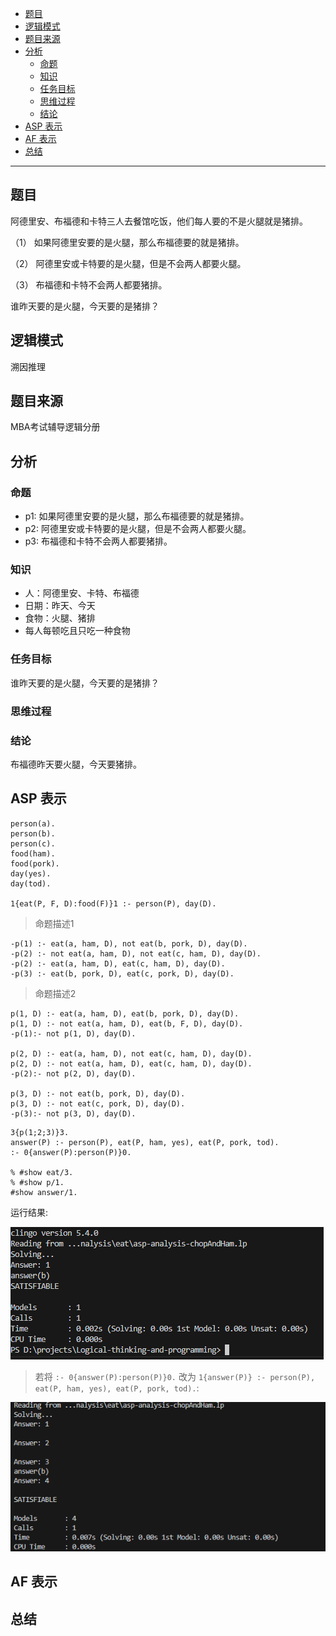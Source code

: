 - [题目](#题目)
- [逻辑模式](#逻辑模式)
- [题目来源](#题目来源)
- [分析](#分析)
  - [命题](#命题)
  - [知识](#知识)
  - [任务目标](#任务目标)
  - [思维过程](#思维过程)
  - [结论](#结论)
- [ASP 表示](#asp-表示)
- [AF 表示](#af-表示)
- [总结](#总结)

---

<!-- ## 要求
介绍一个经典案例，条理地用自然语言描述案例中的命题、知识、任务目标和思维过程，尽可能的使用ASP、AF写出来。 -->

<!-- ## 题目0


## 解答
根据（1）和（2），如果阿德里安要的是火腿，那么布福德要的就是猪排，卡特要的也是猪排。这种情况与（3）矛盾。因此，阿德里安要的只能是猪排。

于是，根据（2），卡特要的只能是火腿。

因此，只有布福德才能昨天要火腿，今天要猪排。
 -->


## 题目
阿德里安、布福德和卡特三人去餐馆吃饭，他们每人要的不是火腿就是猪排。

（1）	如果阿德里安要的是火腿，那么布福德要的就是猪排。

（2）	阿德里安或卡特要的是火腿，但是不会两人都要火腿。

（3）	布福德和卡特不会两人都要猪排。

谁昨天要的是火腿，今天要的是猪排？

<!-- ## 解答
根据（1）和（2），如果阿德里安要的是火腿，那么布福德要的就是猪排，卡特要的也是猪排。这种情况与（3）矛盾。因此，阿德里安要的只能是猪排。

于是，根据（2），卡特要的只能是火腿。

因此，只有布福德才能昨天要火腿，今天要猪排。 -->

## 逻辑模式
溯因推理

## 题目来源
MBA考试辅导逻辑分册

## 分析
### 命题
- p1: 如果阿德里安要的是火腿，那么布福德要的就是猪排。
- p2: 阿德里安或卡特要的是火腿，但是不会两人都要火腿。
- p3: 布福德和卡特不会两人都要猪排。

### 知识
- 人：阿德里安、卡特、布福德
- 日期：昨天、今天
- 食物：火腿、猪排
- 每人每顿吃且只吃一种食物


### 任务目标
谁昨天要的是火腿，今天要的是猪排？

### 思维过程


### 结论
布福德昨天要火腿，今天要猪排。

## ASP 表示
```
person(a).
person(b).
person(c).
food(ham).
food(pork).
day(yes).
day(tod).

1{eat(P, F, D):food(F)}1 :- person(P), day(D).
```
> 命题描述1
```
-p(1) :- eat(a, ham, D), not eat(b, pork, D), day(D).
-p(2) :- not eat(a, ham, D), not eat(c, ham, D), day(D).
-p(2) :- eat(a, ham, D), eat(c, ham, D), day(D).
-p(3) :- eat(b, pork, D), eat(c, pork, D), day(D).
```
> 命题描述2
```
p(1, D) :- eat(a, ham, D), eat(b, pork, D), day(D).
p(1, D) :- not eat(a, ham, D), eat(b, F, D), day(D).
-p(1):- not p(1, D), day(D).

p(2, D) :- eat(a, ham, D), not eat(c, ham, D), day(D).
p(2, D) :- not eat(a, ham, D), eat(c, ham, D), day(D).
-p(2):- not p(2, D), day(D).

p(3, D) :- not eat(b, pork, D), day(D).
p(3, D) :- not eat(c, pork, D), day(D).
-p(3):- not p(3, D), day(D).
```

```
3{p(1;2;3)}3.
answer(P) :- person(P), eat(P, ham, yes), eat(P, pork, tod).
:- 0{answer(P):person(P)}0.

% #show eat/3.
% #show p/1.
#show answer/1.
```

运行结果:

![alt text](image-1.png)

> 若将 `:- 0{answer(P):person(P)}0.` 改为 `1{answer(P)} :- person(P), eat(P, ham, yes), eat(P, pork, tod).`:

![alt text](image.png)
## AF 表示


## 总结





